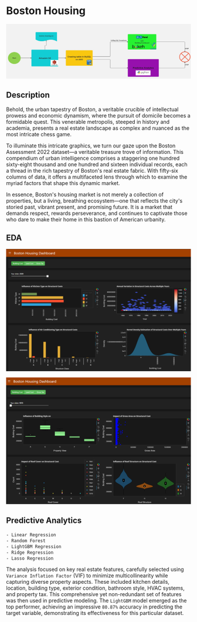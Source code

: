 # Boston Housing

![alt text](Flowchart.jpg)

## Description

Behold, the urban tapestry of Boston, a veritable crucible of intellectual prowess and economic dynamism, where the pursuit of domicile becomes a formidable quest. This venerable metropolis, steeped in history and academia, presents a real estate landscape as complex and nuanced as the most intricate chess game.

To illuminate this intricate graphics, we turn our gaze upon the Boston Assessment 2022 dataset—a veritable treasure trove of information. This compendium of urban intelligence comprises a staggering one hundred sixty-eight thousand and one hundred and sixteen individual records, each a thread in the rich tapestry of Boston's real estate fabric. With fifty-six columns of data, it offers a multifaceted lens through which to examine the myriad factors that shape this dynamic market.

In essence, Boston's housing market is not merely a collection of properties, but a living, breathing ecosystem—one that reflects the city's storied past, vibrant present, and promising future. It is a market that demands respect, rewards perseverance, and continues to captivate those who dare to make their home in this bastion of American urbanity.


## EDA

![alt text](Dashboard.png)

![alt text](Dashboard2.png)


## Predictive Analytics
    - Linear Regression
    - Random Forest
    - LightGBM Regression
    - Ridge Regression
    - Lasso Regression

The analysis focused on key real estate features, carefully selected using `Variance Inflation Factor` (VIF) to minimize multicollinearity while capturing diverse property aspects. These included kitchen details, location, building type, exterior condition, bathroom style, HVAC systems, and property tax. This comprehensive yet non-redundant set of features was then used in predictive modeling. The `LightGBM` model emerged as the top performer, achieving an impressive `80.87%` accuracy in predicting the target variable, demonstrating its effectiveness for this particular dataset.
